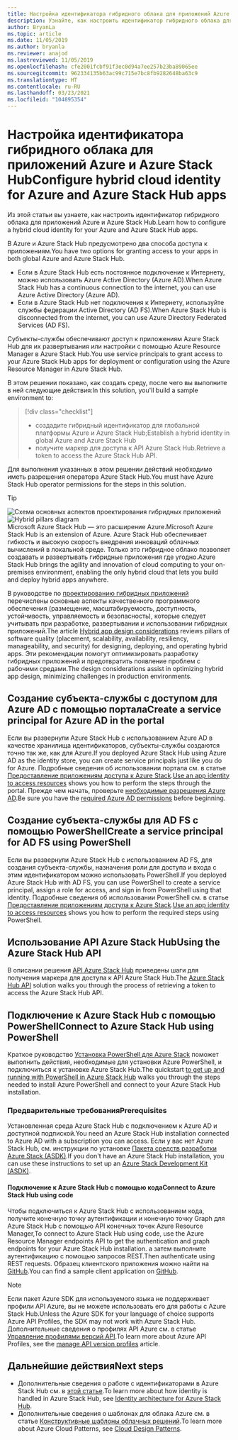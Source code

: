 ```yaml
---
title: Настройка идентификатора гибридного облака для приложений Azure и Azure Stack Hub
description: Узнайте, как настроить идентификатор гибридного облака для приложений Azure и Azure Stack Hub.
author: BryanLa
ms.topic: article
ms.date: 11/05/2019
ms.author: bryanla
ms.reviewer: anajod
ms.lastreviewed: 11/05/2019
ms.openlocfilehash: cfe2001fcbf91f3ec0d94a7ee257b23ba89065ee
ms.sourcegitcommit: 962334135b63ac99c715e7bc8fb9282648ba63c9
ms.translationtype: HT
ms.contentlocale: ru-RU
ms.lasthandoff: 03/23/2021
ms.locfileid: "104895354"
---
```

# <a name="configure-hybrid-cloud-identity-for-azure-and-azure-stack-hub-apps"></a><span data-ttu-id="7c30b-103">Настройка идентификатора гибридного облака для приложений Azure и Azure Stack Hub</span><span class="sxs-lookup"><span data-stu-id="7c30b-103">Configure hybrid cloud identity for Azure and Azure Stack Hub apps</span></span>

<span data-ttu-id="7c30b-104">Из этой статьи вы узнаете, как настроить идентификатор гибридного облака для приложений Azure и Azure Stack Hub.</span><span class="sxs-lookup"><span data-stu-id="7c30b-104">Learn how to configure a hybrid cloud identity for your Azure and Azure Stack Hub apps.</span></span>

<span data-ttu-id="7c30b-105">В Azure и Azure Stack Hub предусмотрено два способа доступа к приложениям.</span><span class="sxs-lookup"><span data-stu-id="7c30b-105">You have two options for granting access to your apps in both global Azure and Azure Stack Hub.</span></span>

 * <span data-ttu-id="7c30b-106">Если в Azure Stack Hub есть постоянное подключение к Интернету, можно использовать Azure Active Directory (Azure AD).</span><span class="sxs-lookup"><span data-stu-id="7c30b-106">When Azure Stack Hub has a continuous connection to the internet, you can use Azure Active Directory (Azure AD).</span></span>
 * <span data-ttu-id="7c30b-107">Если в Azure Stack Hub нет подключения к Интернету, используйте службы федерации Active Directory (AD FS).</span><span class="sxs-lookup"><span data-stu-id="7c30b-107">When Azure Stack Hub is disconnected from the internet, you can use Azure Directory Federated Services (AD FS).</span></span>

<span data-ttu-id="7c30b-108">Субъекты-службы обеспечивают доступ к приложениям Azure Stack Hub для их развертывания или настройки с помощью Azure Resource Manager в Azure Stack Hub.</span><span class="sxs-lookup"><span data-stu-id="7c30b-108">You use service principals to grant access to your Azure Stack Hub apps for deployment or configuration using the Azure Resource Manager in Azure Stack Hub.</span></span>

<span data-ttu-id="7c30b-109">В этом решении показано, как создать среду, после чего вы выполните в ней следующие действия:</span><span class="sxs-lookup"><span data-stu-id="7c30b-109">In this solution, you'll build a sample environment to:</span></span>

> [!div class="checklist"]
> - <span data-ttu-id="7c30b-110">создадите гибридный идентификатор для глобальной платформы Azure и Azure Stack Hub;</span><span class="sxs-lookup"><span data-stu-id="7c30b-110">Establish a hybrid identity in global Azure and Azure Stack Hub</span></span>
> - <span data-ttu-id="7c30b-111">получите маркер для доступа к API Azure Stack Hub.</span><span class="sxs-lookup"><span data-stu-id="7c30b-111">Retrieve a token to access the Azure Stack Hub API.</span></span>

<span data-ttu-id="7c30b-112">Для выполнения указанных в этом решении действий необходимо иметь разрешения оператора Azure Stack Hub.</span><span class="sxs-lookup"><span data-stu-id="7c30b-112">You must have Azure Stack Hub operator permissions for the steps in this solution.</span></span>

> [!Tip]  
> <span data-ttu-id="7c30b-113">![Схема основных аспектов проектирования гибридных приложений](./media/solution-deployment-guide-cross-cloud-scaling/hybrid-pillars.png)</span><span class="sxs-lookup"><span data-stu-id="7c30b-113">![Hybrid pillars diagram](./media/solution-deployment-guide-cross-cloud-scaling/hybrid-pillars.png)</span></span>  
> <span data-ttu-id="7c30b-114">Microsoft Azure Stack Hub — это расширение Azure.</span><span class="sxs-lookup"><span data-stu-id="7c30b-114">Microsoft Azure Stack Hub is an extension of Azure.</span></span> <span data-ttu-id="7c30b-115">Azure Stack Hub обеспечивает гибкость и высокую скорость внедрения инноваций облачных вычислений в локальной среде. Только это гибридное облако позволяет создавать и развертывать гибридные приложения где угодно.</span><span class="sxs-lookup"><span data-stu-id="7c30b-115">Azure Stack Hub brings the agility and innovation of cloud computing to your on-premises environment, enabling the only hybrid cloud that lets you build and deploy hybrid apps anywhere.</span></span>  
> 
> <span data-ttu-id="7c30b-116">В руководстве по [проектированию гибридных приложений](overview-app-design-considerations.md) перечислены основные аспекты качественного программного обеспечения (размещение, масштабируемость, доступность, устойчивость, управляемость и безопасность), которые следует учитывать при разработке, развертывании и использовании гибридных приложений.</span><span class="sxs-lookup"><span data-stu-id="7c30b-116">The article [Hybrid app design considerations](overview-app-design-considerations.md) reviews pillars of software quality (placement, scalability, availability, resiliency, manageability, and security) for designing, deploying, and operating hybrid apps.</span></span> <span data-ttu-id="7c30b-117">Эти рекомендации помогут оптимизировать разработку гибридных приложений и предотвратить появление проблем с рабочими средами.</span><span class="sxs-lookup"><span data-stu-id="7c30b-117">The design considerations assist in optimizing hybrid app design, minimizing challenges in production environments.</span></span>

## <a name="create-a-service-principal-for-azure-ad-in-the-portal"></a><span data-ttu-id="7c30b-118">Создание субъекта-службы с доступом для Azure AD с помощью портала</span><span class="sxs-lookup"><span data-stu-id="7c30b-118">Create a service principal for Azure AD in the portal</span></span>

<span data-ttu-id="7c30b-119">Если вы развернули Azure Stack Hub с использованием Azure AD в качестве хранилища идентификаторов, субъекты-службы создаются точно так же, как для Azure.</span><span class="sxs-lookup"><span data-stu-id="7c30b-119">If you deployed Azure Stack Hub using Azure AD as the identity store, you can create service principals just like you do for Azure.</span></span> <span data-ttu-id="7c30b-120">Подробные сведения об использовании портала см. в статье [Предоставление приложениям доступа к Azure Stack](/azure-stack/operator/azure-stack-create-service-principals#manage-an-azure-ad-app-identity).</span><span class="sxs-lookup"><span data-stu-id="7c30b-120">[Use an app identity to access resources](/azure-stack/operator/azure-stack-create-service-principals#manage-an-azure-ad-app-identity) shows you how to perform the steps through the portal.</span></span> <span data-ttu-id="7c30b-121">Прежде чем начать, проверьте [необходимые разрешения Azure AD](/azure/azure-resource-manager/resource-group-create-service-principal-portal#required-permissions).</span><span class="sxs-lookup"><span data-stu-id="7c30b-121">Be sure you have the [required Azure AD permissions](/azure/azure-resource-manager/resource-group-create-service-principal-portal#required-permissions) before beginning.</span></span>

## <a name="create-a-service-principal-for-ad-fs-using-powershell"></a><span data-ttu-id="7c30b-122">Создание субъекта-службы для AD FS с помощью PowerShell</span><span class="sxs-lookup"><span data-stu-id="7c30b-122">Create a service principal for AD FS using PowerShell</span></span>

<span data-ttu-id="7c30b-123">Если вы развернули Azure Stack Hub с использованием AD FS, для создания субъекта-службы, назначения роли для доступа и входа с этим идентификатором можно использовать PowerShell.</span><span class="sxs-lookup"><span data-stu-id="7c30b-123">If you deployed Azure Stack Hub with AD FS, you can use PowerShell to create a service principal, assign a role for access, and sign in from PowerShell using that identity.</span></span> <span data-ttu-id="7c30b-124">Подробные сведения об использовании PowerShell см. в статье [Предоставление приложениям доступа к Azure Stack](/azure-stack/operator/azure-stack-create-service-principals#manage-an-ad-fs-app-identity).</span><span class="sxs-lookup"><span data-stu-id="7c30b-124">[Use an app identity to access resources](/azure-stack/operator/azure-stack-create-service-principals#manage-an-ad-fs-app-identity) shows you how to perform the required steps using PowerShell.</span></span>

## <a name="using-the-azure-stack-hub-api"></a><span data-ttu-id="7c30b-125">Использование API Azure Stack Hub</span><span class="sxs-lookup"><span data-stu-id="7c30b-125">Using the Azure Stack Hub API</span></span>

<span data-ttu-id="7c30b-126">В описании решения [API Azure Stack Hub](/azure-stack/user/azure-stack-rest-api-use) приведены шаги для получения маркера для доступа к API Azure Stack Hub.</span><span class="sxs-lookup"><span data-stu-id="7c30b-126">The [Azure Stack Hub API](/azure-stack/user/azure-stack-rest-api-use)  solution walks you through the process of retrieving a token to access the Azure Stack Hub API.</span></span>

## <a name="connect-to-azure-stack-hub-using-powershell"></a><span data-ttu-id="7c30b-127">Подключение к Azure Stack Hub с помощью PowerShell</span><span class="sxs-lookup"><span data-stu-id="7c30b-127">Connect to Azure Stack Hub using PowerShell</span></span>

<span data-ttu-id="7c30b-128">Краткое руководство [Установка PowerShell для Azure Stack](/azure-stack/operator/azure-stack-powershell-install) поможет выполнить действия, необходимые для установки Azure PowerShell, и подключиться к установке Azure Stack Hub.</span><span class="sxs-lookup"><span data-stu-id="7c30b-128">The quickstart [to get up and running with PowerShell in Azure Stack Hub](/azure-stack/operator/azure-stack-powershell-install) walks you through the steps needed to install Azure PowerShell and connect to your Azure Stack Hub installation.</span></span>

### <a name="prerequisites"></a><span data-ttu-id="7c30b-129">Предварительные требования</span><span class="sxs-lookup"><span data-stu-id="7c30b-129">Prerequisites</span></span>

<span data-ttu-id="7c30b-130">Установленная среда Azure Stack Hub с подключением к Azure AD и доступной подпиской.</span><span class="sxs-lookup"><span data-stu-id="7c30b-130">You need an Azure Stack Hub installation connected to Azure AD with a subscription you can access.</span></span> <span data-ttu-id="7c30b-131">Если у вас нет Azure Stack Hub, см. инструкции по установке [Пакета средств разработки Azure Stack (ASDK)](/azure-stack/asdk/asdk-install).</span><span class="sxs-lookup"><span data-stu-id="7c30b-131">If you don't have an Azure Stack Hub installation, you can use these instructions to set up an [Azure Stack Development Kit (ASDK)](/azure-stack/asdk/asdk-install).</span></span>

#### <a name="connect-to-azure-stack-hub-using-code"></a><span data-ttu-id="7c30b-132">Подключение к Azure Stack Hub с помощью кода</span><span class="sxs-lookup"><span data-stu-id="7c30b-132">Connect to Azure Stack Hub using code</span></span>

<span data-ttu-id="7c30b-133">Чтобы подключиться к Azure Stack Hub с использованием кода, получите конечную точку аутентификации и конечную точку Graph для Azure Stack Hub с помощью API конечных точек Azure Resource Manager,</span><span class="sxs-lookup"><span data-stu-id="7c30b-133">To connect to Azure Stack Hub using code, use the Azure Resource Manager endpoints API to get the authentication and graph endpoints for your Azure Stack Hub installation.</span></span> <span data-ttu-id="7c30b-134">а затем выполните аутентификацию с помощью запросов REST.</span><span class="sxs-lookup"><span data-stu-id="7c30b-134">Then authenticate using REST requests.</span></span> <span data-ttu-id="7c30b-135">Образец клиентского приложения можно найти на [GitHub](https://github.com/shriramnat/HybridARMApplication).</span><span class="sxs-lookup"><span data-stu-id="7c30b-135">You can find a sample client application on [GitHub](https://github.com/shriramnat/HybridARMApplication).</span></span>

>[!Note]
><span data-ttu-id="7c30b-136">Если пакет Azure SDK для используемого языка не поддерживает профили API Azure, вы не можете использовать его для работы с Azure Stack Hub.</span><span class="sxs-lookup"><span data-stu-id="7c30b-136">Unless the Azure SDK for your language of choice supports Azure API Profiles, the SDK may not work with Azure Stack Hub.</span></span> <span data-ttu-id="7c30b-137">Дополнительные сведения о профилях API Azure см. в статье [Управление профилями версий API](/azure-stack/user/azure-stack-version-profiles).</span><span class="sxs-lookup"><span data-stu-id="7c30b-137">To learn more about Azure API Profiles, see the [manage API version profiles](/azure-stack/user/azure-stack-version-profiles) article.</span></span>

## <a name="next-steps"></a><span data-ttu-id="7c30b-138">Дальнейшие действия</span><span class="sxs-lookup"><span data-stu-id="7c30b-138">Next steps</span></span>

- <span data-ttu-id="7c30b-139">Дополнительные сведения о работе с идентификаторами в Azure Stack Hub см. в [этой статье](/azure-stack/operator/azure-stack-identity-architecture).</span><span class="sxs-lookup"><span data-stu-id="7c30b-139">To learn more about how identity is handled in Azure Stack Hub, see [Identity architecture for Azure Stack Hub](/azure-stack/operator/azure-stack-identity-architecture).</span></span>
- <span data-ttu-id="7c30b-140">Дополнительные сведения о шаблонах для облака Azure см. в статье [Конструктивные шаблоны облачных решений](/azure/architecture/patterns).</span><span class="sxs-lookup"><span data-stu-id="7c30b-140">To learn more about Azure Cloud Patterns, see [Cloud Design Patterns](/azure/architecture/patterns).</span></span>

